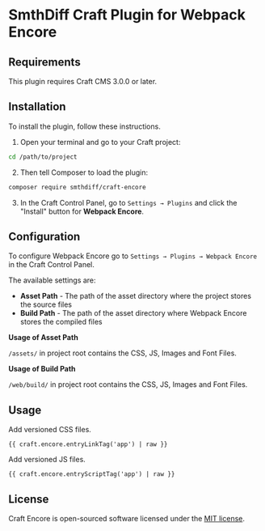 # SmthDiff Craft Plugin for Webpack Encore 

## Requirements

This plugin requires Craft CMS 3.0.0 or later.

## Installation

To install the plugin, follow these instructions.

1. Open your terminal and go to your Craft project:
```bash
cd /path/to/project
```

2. Then tell Composer to load the plugin:
```bash
composer require smthdiff/craft-encore
```

3. In the Craft Control Panel, go to `Settings → Plugins` and click the "Install" button for **Webpack Encore**.

## Configuration

To configure Webpack Encore go to `Settings → Plugins → Webpack Encore` in the Craft Control Panel.

The available settings are:

  * **Asset Path** - The path of the asset directory where the project stores the source files
  * **Build Path** - The path of the asset directory where Webpack Encore stores the compiled files

**Usage of Asset Path**

`/assets/` in project root contains the CSS, JS, Images and Font Files.

**Usage of Build Path**

`/web/build/` in project root contains the CSS, JS, Images and Font Files.

## Usage

Add versioned CSS files.
```twig
{{ craft.encore.entryLinkTag('app') | raw }}
```

Add versioned JS files.
```twig
{{ craft.encore.entryScriptTag('app') | raw }}
```

## License

Craft Encore is open-sourced software licensed under the [MIT license](http://opensource.org/licenses/MIT/).
